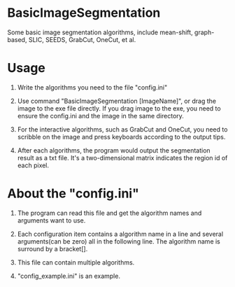 BasicImageSegmentation
======================

Some basic image segmentation algorithms, include mean-shift, graph-based, SLIC, SEEDS, GrabCut, OneCut, et al.

Usage
======================
1. Write the algorithms you need to the file "config.ini"

2. Use command "BasicImageSegmentation [ImageName]", or drag the image to the exe file directly. If you drag image to the exe, you need to ensure the config.ini and the image in the same directory.

3. For the interactive algorithms, such as GrabCut and OneCut, you need to scribble on the image and press 
keyboards according to the output tips.

4. After each algorithms, the program would output the segmentation result as a txt file. It's a two-dimensional matrix 
indicates the region id of each pixel.

About the "config.ini"
======================
1. The program can read this file and get the algorithm names and arguments want to use.

2. Each configuration item contains a algorithm name in a line and several arguments(can be zero) all in the following line. 
The algorithm name is surround by a bracket[].

3. This file can contain multiple algorithms. 

4. "config_example.ini" is an example. 
